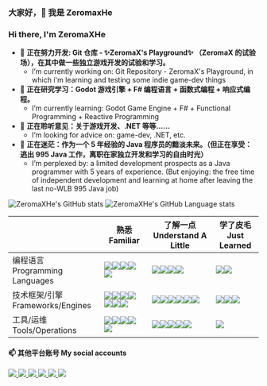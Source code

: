 ### 大家好，👋 我是 ZeromaxHe
### Hi there, I'm ZeromaXHe

- 🔭 **正在努力开发: Git 仓库 - ✨ZeromaX's Playground✨ （ZeromaX 的试验场），在其中做一些独立游戏开发的试验和学习。**
  - I’m currently working on: Git Repository - ZeromaX's Playground, in which i'm learning and testing some indie game-dev things
- 🌱 **正在研究学习：Godot 游戏引擎 + F# 编程语言 + 函数式编程 + 响应式编程。**
  - I’m currently learning: Godot Game Engine + F# + Functional Programming + Reactive Programming
- 👯 **正在聆听意见：关于游戏开发、.NET 等等……**
  - I’m looking for advice on: game-dev, .NET, etc.
- 🤔 **正在迷茫：作为一个 5 年经验的 Java 程序员的黯淡未来。（但正在享受：逃出 995 Java 工作，离职在家独立开发和学习的自由时光）**
  - I’m perplexed by: a limited development prospects as a Java programmer with 5 years of experience. (But enjoying: the free time of independent development and learning at home after leaving the last no-WLB 995 Java job)

![ZeromaXHe's GitHub stats](https://github-readme-stats.vercel.app/api?username=ZeromaXHe&show_icons=true&include_all_commits=true&line_height=21&locale=cn) ![ZeromaXHe's GitHub Language stats](https://github-readme-stats.vercel.app/api/top-langs?username=ZeromaXHe&layout=compact&locale=cn&hide=HTML,JavaScript)

|                                    | 熟悉<br/>Familiar                                            | 了解一点<br/>Understand A Little                                 | 学了皮毛<br/> Just Learned                                  |
| ---------------------------------- | ------------------------------------------------------------ | ------------------------------------------------------------ | ------------------------------------------------------------ |
| 编程语言<br/>Programming Languages | <img src="https://img.shields.io/badge/-Java-darkred?style=flat-square&logo=Oracle"/><img src="https://img.shields.io/badge/-Scala-red?style=flat-square&logo=Scala"/><img src="https://img.shields.io/badge/-F%23-royalblue?style=flat-square&logo=F%23"/><img src="https://img.shields.io/badge/-C%23-darkviolet?style=flat-square&logo=dotnet"/><img src="https://img.shields.io/badge/-GDScript-lightblue?style=flat-square&logo=godotengine"/> | <img src="https://img.shields.io/badge/-Kotlin-purple?style=flat-square&logo=kotlin"/><img src="https://img.shields.io/badge/-Python3-blue?style=flat-square&logo=Python"/><img src="https://img.shields.io/badge/-C%2B%2B-darkorchid?style=flat-square&logo=cplusplus"/><img src="https://img.shields.io/badge/-Haskell-dimgray?style=flat-square&logo=Haskell"/> | <img src="https://img.shields.io/badge/-Shell-powderblue?style=flat-square&logo=PowerShell"/><img src="https://img.shields.io/badge/-JavaScript-yellow?style=flat-square&logo=JavaScript"/> |
| 技术框架/引擎<br/>Frameworks/Engines | <img src="https://img.shields.io/badge/-MySQL-cornflowerblue?style=flat-square&logo=MySQL"/><img src="https://img.shields.io/badge/-Redis-darkred?style=flat-square&logo=Redis"/><img src="https://img.shields.io/badge/-Spring-darkseagreen?style=flat-square&logo=Spring"/><img src="https://img.shields.io/badge/-Spring%20Boot-green?style=flat-square&logo=Spring%20Boot"/><img src="https://img.shields.io/badge/-Zookeeper-darkslategray?style=flat-square"/><img src="https://img.shields.io/badge/-Tomcat-yellow?style=flat-square&logo=Apache%20Tomcat"/><img src="https://img.shields.io/badge/-Godot-lightblue?style=flat-square&logo=godotengine"/> | <img src="https://img.shields.io/badge/-Kafka-grey?style=flat-square&logo=Apache%20Kafka"/><img src="https://img.shields.io/badge/-RabbitMQ-red?style=flat-square&logo=RabbitMQ"/><img src="https://img.shields.io/badge/-Mongo%20DB-seagreen?style=flat-square&logo=MongoDB"/><img src="https://img.shields.io/badge/-Spring%20Cloud%20Netflix-limegreen?style=flat-square&logo=Netflix"/><img src="https://img.shields.io/badge/-Spring%20Cloud%20Alibaba-mediumseagreen?style=flat-square&logo=Alibaba%20Cloud"/><img src="https://img.shields.io/badge/-Elasticsearch-skyblue?style=flat-square&logo=Elasticsearch"/> | <img src="https://img.shields.io/badge/-Unity-slategray?style=flat-square&logo=Unity"/><img src="https://img.shields.io/badge/-LibGDX-red?style=flat-square"/><img src="https://img.shields.io/badge/-FXGL-darkred?style=flat-square"/> |
| 工具/运维<br/> Tools/Operations      | <img src="https://img.shields.io/badge/-Maven-blue?style=flat-square&logo=Apache%20Maven"/><img src="https://img.shields.io/badge/-Git-red?style=flat-square&logo=Git"/><img src="https://img.shields.io/badge/-IntelliJ%20IDEA-blueviolet?style=flat-square&logo=IntelliJ%20IDEA"/><img src="https://img.shields.io/badge/-Rider-purple?style=flat-square&logo=Rider"/><img src="https://img.shields.io/badge/-Markdown-black?style=flat-square&logo=Markdown"/> | <img src="https://img.shields.io/badge/-LaTeX-teal?style=flat-square&logo=LaTeX"/><img src="https://img.shields.io/badge/-Jenkins-darkred?style=flat-square&logo=Jenkins"/><img src="https://img.shields.io/badge/-NginX-forestgreen?style=flat-square&logo=nginx"/><img src="https://img.shields.io/badge/-Docker-blue?style=flat-square&logo=Docker"/><img src="https://img.shields.io/badge/-Kubernetes-darkblue?style=flat-square&logo=Kubernetes"/> | <img src="https://img.shields.io/badge/-Gradle-darkgreen?style=flat-square&logo=Gradle"/> |


#### 📫 其他平台账号 My social accounts
<a href="https://gitee.com/zeromax">
  <img src="https://img.shields.io/badge/Gitee-zeromax-red?style=flat-square&logo=Gitee"/>
</a>
<a href="https://leetcode-cn.com/u/zeromax/">
  <img src="https://img.shields.io/badge/LeetCodeCN-ZeromaX-orange?style=flat-square&logo=LeetCode"/>
</a>
<a href="https://space.bilibili.com/27867310">
  <img src="https://img.shields.io/badge/Bilibili-ZeromaX%E8%A8%B8-lightblue?style=flat-square&logo=Bilibili"/>
</a>
<a href="https://www.zhihu.com/people/zeromaxhe">
  <img src="https://img.shields.io/badge/%E7%9F%A5%E4%B9%8E-maX%20Zero-blue?style=flat-square&logo=Zhihu"/>
</a>
<a href="https://mp.weixin.qq.com/mp/profile_ext?action=home&__biz=MzkxNzE4MDM0Mw==">
  <img src="https://img.shields.io/badge/%E5%85%AC%E4%BC%97%E5%8F%B7-ZeromaX%E8%A8%B8%E7%9A%84%E6%97%A5%E5%B8%B8-brightgreen?style=flat-square&logo=WeChat"/>
</a>
<a href="https://blog.csdn.net/ZeromaXHe">
  <img src="https://img.shields.io/badge/CSDN-SquareSquareHe-red?style=flat-square"/>
</a>
<!--
**ZeromaXHe/ZeromaXHe** is a ✨ _special_ ✨ repository because its `README.md` (this file) appears on your GitHub profile.

Here are some ideas to get you started:

- 🔭 I’m currently working on ...
- 🌱 I’m currently learning ...
- 👯 I’m looking to collaborate on ...
- 🤔 I’m looking for help with ...
- 💬 Ask me about ...
- 📫 How to reach me: ...
- 😄 Pronouns: ...
- ⚡ Fun fact: ...
-->
